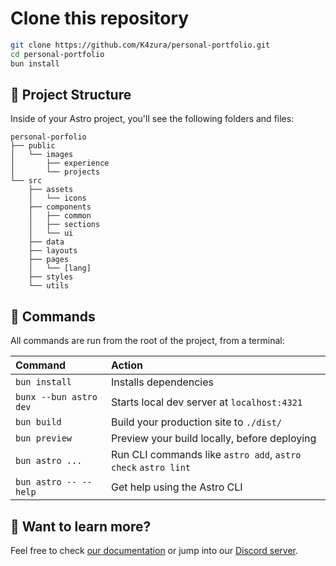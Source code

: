 # Clone this repository

```sh
git clone https://github.com/K4zura/personal-portfolio.git
cd personal-portfolio
bun install
```

## 🚀 Project Structure

Inside of your Astro project, you'll see the following folders and files:

```text
personal-porfolio
├── public
│   └── images
│       ├── experience
│       └── projects
└── src
    ├── assets
    │   └── icons
    ├── components
    │   ├── common
    │   ├── sections
    │   └── ui
    ├── data
    ├── layouts
    ├── pages
    │   └── [lang]
    ├── styles
    └── utils
```

## 🧞 Commands

All commands are run from the root of the project, from a terminal:

| Command                | Action                                                        |
| :--------------------- | :------------------------------------------------------------ |
| `bun install`          | Installs dependencies                                         |
| `bunx --bun astro dev` | Starts local dev server at `localhost:4321`                   |
| `bun build`            | Build your production site to `./dist/`                       |
| `bun preview`          | Preview your build locally, before deploying                  |
| `bun astro ...`        | Run CLI commands like `astro add`, `astro check` `astro lint` |
| `bun astro -- --help`  | Get help using the Astro CLI                                  |

## 👀 Want to learn more?

Feel free to check [our documentation](https://docs.astro.build) or jump into our [Discord server](https://astro.build/chat).
